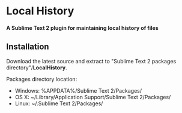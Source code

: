 # Local History
#### A Sublime Text 2 plugin for maintaining local history of files

## Installation
Download the latest source and extract to "Sublime Text 2 packages directory"/**LocalHistory**.

Packages directory location:

* Windows: %APPDATA%/Sublime Text 2/Packages/
* OS X: ~/Library/Application Support/Sublime Text 2/Packages/
* Linux: ~/.Sublime Text 2/Packages/